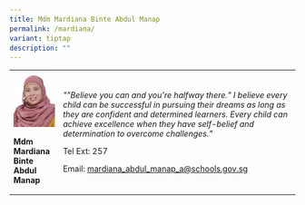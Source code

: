 ```yaml
---
title: Mdm Mardiana Binte Abdul Manap
permalink: /mardiana/
variant: tiptap
description: ""
---
```

<p></p>
<table style="minWidth: 50px">
<colgroup>
<col>
<col>
</colgroup>
<tbody>
<tr>
<td rowspan="1" colspan="1">
<div class="isomer-image-wrapper">
<img style="width:100%;" height="auto" width="100%" src="/images/mtl20.jpg">
</div>
<p><strong>Mdm Mardiana Binte Abdul Manap</strong>
</p>
</td>
<td rowspan="1" colspan="1">
<p><em>""Believe you can and you're halfway there." I believe every child can be successful in&nbsp;pursuing their dreams as long as they are confident and determined learners. Every child can achieve excellence when they have self-belief and determination to overcome challenges."</em>
</p>
<p>Tel Ext: 257</p>
<p>Email:&nbsp;<a href="mailto:mardiana_abdul_manap_a@schools.gov.sg" rel="noopener noreferrer nofollow" target="_blank">mardiana_abdul_manap_a@schools.gov.sg</a>
</p>
</td>
</tr>
</tbody>
</table>
<p></p>